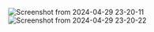 ![Screenshot from 2024-04-29 23-20-11](https://github.com/TENSAEA/Multiple-File-Handler-Website/assets/106927635/8156cd56-aef2-424a-8de2-d6a0aa8be6f8)
![Screenshot from 2024-04-29 23-20-22](https://github.com/TENSAEA/Multiple-File-Handler-Website/assets/106927635/fae23af2-3c12-49fd-8d3e-4c204479dd8a)
